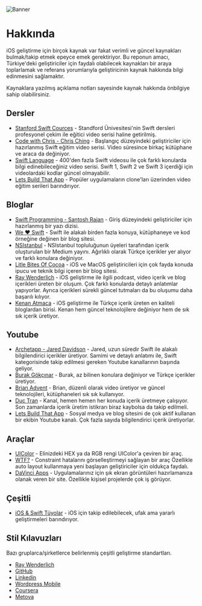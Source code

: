 ![Banner](banner.png)

# Hakkında
iOS geliştirme için birçok kaynak var fakat verimli ve güncel kaynakları bulmak/takip etmek epeyce emek gerektiriyor. Bu reponun amacı, Türkiye'deki geliştiriciler için faydalı olabilecek kaynakları bir araya toplarlamak ve referans yorumlarıyla geliştiricinin kaynak hakkında bilgi edinmesini sağlamaktır.

Kaynaklara yazılmış açıklama notları sayesinde kaynak hakkında önbilgiye sahip olabilirsiniz.

## Dersler
- [Stanford Swift Cources](https://www.youtube.com/watch?list=PLy7oRd3ashWodnpf8rjfYEkTgwbOEsKfU&v=GOEPVM5OzJk) - Standford Ünivesitesi'nin Swift dersleri profesyonel çekim ile eğitici video serisi haline getirilmiş.
- [Code with Chris - Chris Ching](https://codewithchris.com/how-to-make-an-iphone-app/) - Başlangıç düzeyindeki geliştiriciler için hazırlanmış Swift eğitim video serisi. Video süresince birkaç kütüphane ve araca da değiniyor.
- [Swift Language](https://www.youtube.com/playlist?list=PLxwBNxx9j4PUpjCEVwjqFvNecNvQ6Dj6G) - 400'den fazla Swift videosu ile çok farklı konularda bilgi edinebileceğiniz video serisi. Swift 1, Swift 2 ve Swift 3 içerdiği için videolardaki kodlar güncel olmayabilir.
- [Lets Build That App](https://www.letsbuildthatapp.com/) - Popüler uygulamaların clone'ları üzerinden video eğitim serileri barındırıyor.


## Bloglar
- [Swift Programming - Santosh Rajan](https://medium.com/swift-programming/1-learn-swift-by-running-scripts-73fdf8507f4b) - Giriş düzeyindeki geliştiriciler için hazırlanmış bir yazı dizisi.
- [We ❤️ Swift](https://www.weheartswift.com) - Swift ile alakalı birden fazla konuya, kütüphaneye ve kod örneğine değinen bir blog sitesi. 
- [NSIstanbul](https://medium.com/nsistanbul) - NSIstanbul topluluğunun üyeleri tarafından içerik oluşturulan bir Medium yayını. Ağırlıklı olarak Türkçe içerikler yer alıyor ve farklı konulara değiniyor.
- [Litle Bites Of Cocoa](https://littlebitesofcocoa.com/) - iOS ve MacOS geliştiricileri için çok fayda konuda ipucu ve teknik bilgi içeren bir blog sitesi.
- [Ray Wenderlich](https://www.raywenderlich.com/category/swift) -  iOS geliştirme ile ilgili podcast, video içerik ve blog içerikleri üreten bir oluşum. Çok farklı konularda detaylı anlatımlar yapıyorlar. Ayrıca içerikleri sürekli güncel tutmaları da bu oluşumu daha başarılı kılıyor.
- [Kenan Atmaca](http://kenanatmaca.com/) - iOS geliştirme ile Türkçe içerik üreten en kaliteli bloglardan birisi. Kenan hem güncel teknolojilere değiniyor hem de sık sık içerik üretiyor.

## Youtube 
- [Archetapp - Jared Davidson](https://www.youtube.com/channel/UCDIBBmkZIB2hjBsk1hUImdA) - Jared, uzun süredir Swift ile alakalı bilgilendirici içerikler üretiyor. Samimi ve detaylı anlatımı ile, Swift kategorisinde takip edilmesi gereken Youtube kanallarının başında geliyor.
- [Burak Gökçınar](https://www.youtube.com/channel/UCz0MSOy_CIt32ISVz4KPnFA) - Burak, az bilinen konulara değiniyor ve Türkçe içerikler üretiyor.
- [Brian Advent](https://www.youtube.com/channel/UCysEngjfeIYapEER9K8aikw) - Brian, düzenli olarak video üretiyor ve güncel teknolojileri, kütüphaneleri sık sık kullanıyor.
- [Duc Tran](https://www.youtube.com/channel/UCvPFGq6luCqAVGiFpzTvkIA/videos) - Kanal, hemen hemen her konuda içerik üretmeye çalışıyor. Son zamanlarda içerik üretim istikrarı biraz kaybolsa da takip edilmeli.
- [Lets Build That App](https://www.youtube.com/channel/UCuP2vJ6kRutQBfRmdcI92mA/videos) - Sosyal medya ve blog sitesini de çok aktif kullanan bir ekibin Youtube kanalı. Çok fazla sayıda bilgilendirici içerik üretiyorlar.

## Araçlar
- [UIColor](http://uicolor.xyz/#/hex-to-ui) - Elinizdeki HEX ya da RGB rengi UIColor'a çeviren bir araç.
- [WTF?](https://www.wtfautolayout.com/) - Constraint hatalarını görselleştirmeyi sağlayan bir araç Özellikle auto layout kullanmaya yeni başlayan geliştiriciler için oldukça faydalı.
- [DaVinci Apps](https://davinciapps.com/) - Uygulamalarınız için şık ekran görüntüleri hazırlamanıza olanak veren bir site. Özellikle kişisel projelerde çok iş görüyor.

## Çeşitli
- [iOS & Swift Tüyolar](https://github.com/uy/iOS-Swift-Little-Tricks) - iOS için takip edilebilecek, ufak ama yararlı geliştirmeleri barındırıyor.

## Stil Kılavuzları
Bazı gruplarca/şirketlerce belirlenmiş çeşitli geliştirme standartları. 
- [Ray Wenderlich](https://github.com/raywenderlich/swift-style-guide)
- [GitHub](https://github.com/github/swift-style-guide)
- [Linkedin](https://github.com/linkedin/swift-style-guide)
- [Wordpress Mobile](https://github.com/wordpress-mobile/swift-style-guide)
- [Coursera](https://github.com/coursera/swift-style-guide)
- [Metova](https://github.com/metova/swift-style-guide)
